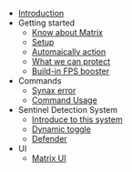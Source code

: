 * [Introduction](/README)
* Getting started
  * [Know about Matrix](/Getting_started/about)
  * [Setup](/Getting_started/setup)
  * [Automaically action](/Getting_started/autoAction)
  * [What we can protect](/Getting_started/protection)
  * [Build-in FPS booster](/Getting_started/fpsbooster)
* Commands
  * [Synax error](/Commands/synaxError)
  * [Command Usage](/Commands/commandUsage)
* Sentinel Detection System
  * [Introduce to this system](/Detection/intro)
  * [Dynamic toggle](/Detection/toggle)
  * [Defender](/Detection/defender)
* UI
  * [Matrix UI](/MatrixUI/matrixui)
